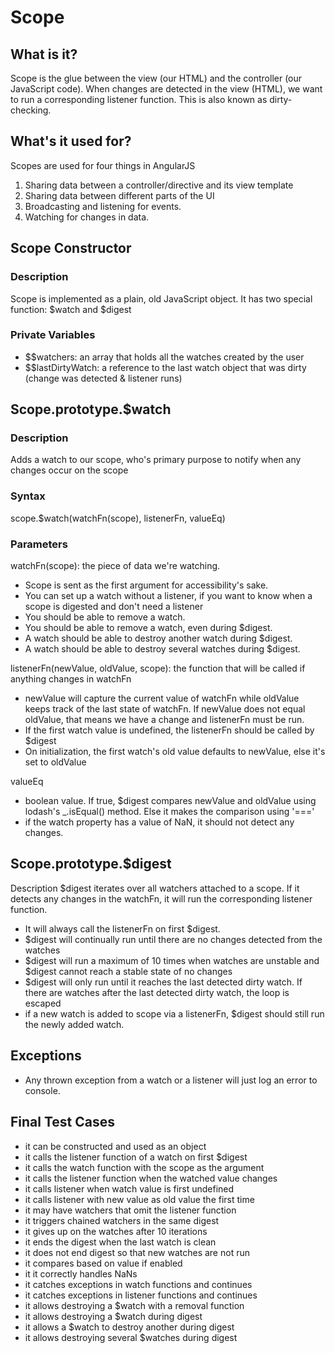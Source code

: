 # Scope
## What is it?
Scope is the glue between the view (our HTML) and the controller (our JavaScript code). When changes are detected in the view (HTML), we want to run a corresponding listener function. This is also known as dirty-checking. 
## What's it used for?
Scopes are used for four things in AngularJS
1. Sharing data between a controller/directive and its view template
2. Sharing data between different parts of the UI
3. Broadcasting and listening for events.
4. Watching for changes in data.

## Scope Constructor
### Description
Scope is implemented as a plain, old JavaScript object. It has two special function: $watch and $digest

### Private Variables
- $$watchers: an array that holds all the watches created by the user
- $$lastDirtyWatch: a reference to the last watch object that was dirty (change was detected & listener runs)


## Scope.prototype.$watch
### Description
Adds a watch to our scope, who's primary purpose to notify when any changes occur on the scope

### Syntax
scope.$watch(watchFn(scope), listenerFn, valueEq)

### Parameters
watchFn(scope): the piece of data we're watching. 
- Scope is sent as the first argument for accessibility's sake.
- You can set up a watch without a listener, if you want to know when a scope is digested and don't need a listener
- You should be able to remove a watch.
- You should be able to remove a watch, even during $digest.
- A watch should be able to destroy another watch during $digest.
- A watch should be able to destroy several watches during $digest.

listenerFn(newValue, oldValue, scope): the function that will be called if anything changes in watchFn
- newValue will capture the current value of watchFn while oldValue keeps track of the last state of watchFn. If newValue does not equal oldValue, that means we have a change and listenerFn must be run.
- If the first watch value is undefined, the listenerFn should be called by $digest
- On initialization, the first watch's old value defaults to newValue, else it's set to oldValue

valueEq
- boolean value. If true, $digest compares newValue and oldValue using lodash's _.isEqual() method. Else it makes the comparison using '==='
- if the watch property has a value of NaN, it should not detect any changes.


## Scope.prototype.$digest
Description
$digest iterates over all watchers attached to a scope. If it detects any changes in the watchFn, it will run the corresponding listener function.

- It will always call the listenerFn on first $digest.
- $digest will continually run until there are no changes detected from the watches
- $digest will run a maximum of 10 times when watches are unstable and $digest cannot reach a stable state of no changes
- $digest will only run until it reaches the last detected dirty watch. If there are watches after the last detected dirty watch, the loop is escaped
- if a new watch is added to scope via a listenerFn, $digest should still run the newly added watch.

## Exceptions
- Any thrown exception from a watch or a listener will just log an error to console.

## Final Test Cases
- it can be constructed and used as an object
- it calls the listener function of a watch on first $digest
- it calls the watch function with the scope as the argument
- it calls the listener function when the watched value changes
- it calls listener when watch value is first undefined
- it calls listener with new value as old value the first time
- it may have watchers that omit the listener function
- it triggers chained watchers in the same digest
- it gives up on the watches after 10 iterations
- it ends the digest when the last watch is clean
- it does not end digest so that new watches are not run
- it compares based on value if enabled
- it it correctly handles NaNs
- it catches exceptions in watch functions and continues
- it catches exceptions in listener functions and continues
- it allows destroying a $watch with a removal function
- it allows destroying a $watch during digest
- it allows a $watch to destroy another during digest
- it allows destroying several $watches during digest


